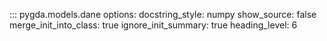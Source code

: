 ::: pygda.models.dane
    options:
      docstring_style: numpy
      show_source: false
      merge_init_into_class: true
      ignore_init_summary: true
      heading_level: 6
